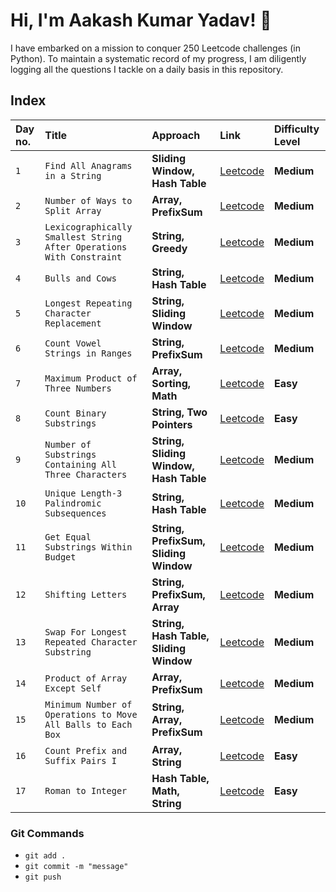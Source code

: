 # Hi, I'm Aakash Kumar Yadav! 👋

I have embarked on a mission to conquer 250 Leetcode challenges (in Python). To maintain a systematic record of my progress, I am diligently logging all the questions I tackle on a daily basis in this repository.

## Index

| Day no. | Title    | Approach             | Link | Difficulty Level |
| :------ | :------- | :------------------- | :-----| :---------|
| `1` | `Find All Anagrams in a String` | **Sliding Window, Hash Table** | [Leetcode](https://leetcode.com/problems/find-all-anagrams-in-a-string/description/) | **Medium** |
| `2` | `Number of Ways to Split Array` | **Array, PrefixSum** | [Leetcode](https://leetcode.com/problems/number-of-ways-to-split-array/description/) | **Medium** |
| `3` | `Lexicographically Smallest String After Operations With Constraint` | **String, Greedy** | [Leetcode](https://leetcode.com/problems/lexicographically-smallest-string-after-operations-with-constraint/description/) | **Medium** |
| `4` | `Bulls and Cows` | **String, Hash Table** | [Leetcode](https://leetcode.com/problems/bulls-and-cows/description/) | **Medium** |
| `5` | `Longest Repeating Character Replacement` | **String, Sliding Window** | [Leetcode](https://leetcode.com/problems/longest-repeating-character-replacement/description/) | **Medium** |
| `6` | `Count Vowel Strings in Ranges` | **String, PrefixSum** | [Leetcode](https://leetcode.com/problems/count-vowel-strings-in-ranges/description/) | **Medium** |
| `7` | `Maximum Product of Three Numbers` | **Array, Sorting, Math** | [Leetcode](https://leetcode.com/problems/maximum-product-of-three-numbers/description/) | **Easy** |
| `8` | `Count Binary Substrings` | **String, Two Pointers** | [Leetcode](https://leetcode.com/problems/count-binary-substrings/description/) | **Easy** |
| `9` | `Number of Substrings Containing All Three Characters` | **String, Sliding Window, Hash Table** | [Leetcode](https://leetcode.com/problems/number-of-substrings-containing-all-three-characters/description/) | **Medium** |
| `10` | `Unique Length-3 Palindromic Subsequences` | **String, Hash Table** | [Leetcode](https://leetcode.com/problems/unique-length-3-palindromic-subsequences/description/) | **Medium** |
| `11` | `Get Equal Substrings Within Budget` | **String, PrefixSum, Sliding Window** | [Leetcode](https://leetcode.com/problems/get-equal-substrings-within-budget/description/) | **Medium** |
| `12` | `Shifting Letters` | **String, PrefixSum, Array** | [Leetcode](https://leetcode.com/problems/shifting-letters/description/) | **Medium** |
| `13` | `Swap For Longest Repeated Character Substring` | **String, Hash Table, Sliding Window** | [Leetcode](https://leetcode.com/problems/swap-for-longest-repeated-character-substring/description/) | **Medium** |
| `14` | `Product of Array Except Self` | **Array, PrefixSum** | [Leetcode](https://leetcode.com/problems/product-of-array-except-self/description/) | **Medium** |
| `15` | `Minimum Number of Operations to Move All Balls to Each Box` | **String, Array, PrefixSum** | [Leetcode](https://leetcode.com/problems/minimum-number-of-operations-to-move-all-balls-to-each-box/description/) | **Medium** |
| `16` | `Count Prefix and Suffix Pairs I` | **Array, String** | [Leetcode](https://leetcode.com/problems/count-prefix-and-suffix-pairs-i/description/) | **Easy** |
| `17` | `Roman to Integer` | **Hash Table, Math, String** | [Leetcode](https://leetcode.com/problems/roman-to-integer/) | **Easy** |

### Git Commands

- `git add .`
- `git commit -m "message"`
- `git push`

